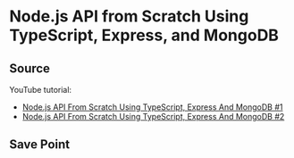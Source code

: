 # Node.js API from Scratch Using TypeScript, Express, and MongoDB

## Source

YouTube tutorial:

- [Node.js API From Scratch Using TypeScript, Express And MongoDB #1](https://youtu.be/1o9YOHeKhNQ?si=-F4ucjvj0Z8-hwRP)
- [Node.js API From Scratch Using TypeScript, Express And MongoDB #2](https://youtu.be/FXzsv2BJLKs?si=4CQwPUVRAJlMEUbR)

## Save Point
